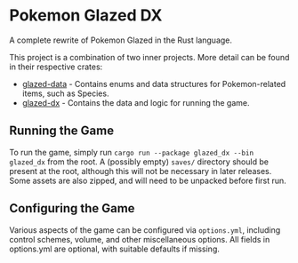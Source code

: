 # Pokemon Glazed DX
A complete rewrite of Pokemon Glazed in the Rust language.

This project is a combination of two inner projects. More detail can be found in their respective crates:

* [glazed-data](crates/glazed-data) - Contains enums and data structures for Pokemon-related items, such as Species.
* [glazed-dx](crates/glazed-dx) - Contains the data and logic for running the game.

## Running the Game
To run the game, simply run `cargo run --package glazed_dx --bin glazed_dx` from the root. A
(possibly empty) `saves/` directory should be present at the root, although this will not 
be necessary in later releases. Some assets are also zipped, and will need to be unpacked
before first run.

## Configuring the Game
Various aspects of the game can be configured via `options.yml`, including control schemes,
volume, and other miscellaneous options. All fields in options.yml are optional, with
suitable defaults if missing.
